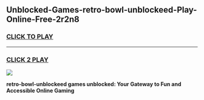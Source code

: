 
## Unblocked-Games-retro-bowl-unblockeed-Play-Online-Free-2r2n8
<h3>
<a href="https://premium76.site?title=retro-bowl-unblockeed&ref=26A">CLICK TO PLAY</a></h3>
<hr>

<h3>
<a href="https://premium76.site?title=retro-bowl-unblockeed&ref=26A">CLICK 2 PLAY</a>
  
</h3>

<a href="https://premium76.site?title=retro-bowl-unblockeed&ref=26A"><img src="https://clearcache.store/games.png"></a>


**retro-bowl-unblockeed games unblocked: Your Gateway to Fun and Accessible Online Gaming**

